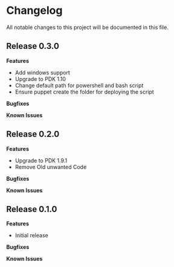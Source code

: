 # Changelog

All notable changes to this project will be documented in this file.


## Release 0.3.0

**Features**

* Add windows support
* Upgrade to PDK 1.10 
* Change default path for powershell and bash script
* Ensure puppet create the folder for deploying the script
 
**Bugfixes**

**Known Issues**

## Release 0.2.0

**Features**

* Upgrade to PDK 1.9.1
* Remove Old unwanted Code 
 
**Bugfixes**

**Known Issues**

## Release 0.1.0

**Features**

* Initial release
 
**Bugfixes**

**Known Issues**
